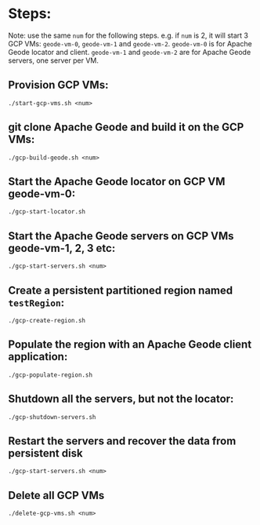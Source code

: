 # Steps:

Note: use the same `num` for the following steps. e.g. if `num` is 2, it will start 3 GCP VMs:
`geode-vm-0`, `geode-vm-1` and `geode-vm-2`. `geode-vm-0` is for Apache Geode locator and client. 
`geode-vm-1` and `geode-vm-2` are for Apache Geode servers, one server per VM.

## Provision GCP VMs:

`./start-gcp-vms.sh <num>`

## git clone Apache Geode and build it on the GCP VMs:

`./gcp-build-geode.sh <num>`

## Start the Apache Geode locator on GCP VM geode-vm-0:

`./gcp-start-locator.sh`

## Start the Apache Geode servers on GCP VMs geode-vm-1, 2, 3 etc:

`./gcp-start-servers.sh <num>`    

## Create a persistent partitioned region named `testRegion`:

`./gcp-create-region.sh`
 
## Populate the region with an Apache Geode client application:

`./gcp-populate-region.sh`

## Shutdown all the servers, but not the locator:

`./gcp-shutdown-servers.sh`

## Restart the servers and recover the data from persistent disk

`./gcp-start-servers.sh <num>`

## Delete all GCP VMs

`./delete-gcp-vms.sh <num>`